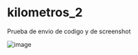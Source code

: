 # kilometros_2
Prueba de envio de codigo y de screenshot

![image](https://github.com/user-attachments/assets/da33b226-33e3-4f26-a003-c0e645ef1a5d)

